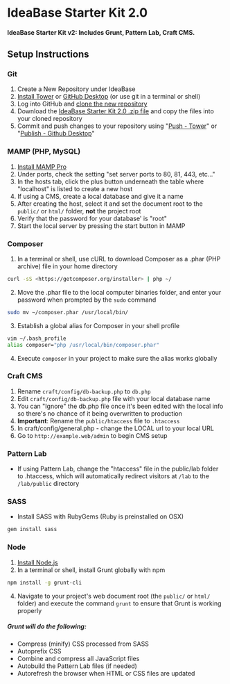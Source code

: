 # IdeaBase Starter Kit 2.0

#### IdeaBase Starter Kit v2: Includes Grunt, Pattern Lab, Craft CMS.

## Setup Instructions

### Git

1.  Create a New Repository under IdeaBase
2.  [Install Tower](https://www.git-tower.com/) or [GitHub Desktop](https://desktop.github.com/) (or use git in a terminal or shell)
3.  Log into GitHub and [clone the new repository](https://help.github.com/articles/cloning-a-repository/)
4.  Download the [IdeaBase Starter Kit 2.0 .zip file](https://github.com/ideabase/starter_kit2/archive/master.zip) and copy the files into your cloned repository
5.  Commit and push changes to your repository using "[Push - Tower](https://www.git-tower.com/help/mac/branches-and-tags/push)" or "[Publish - Github Desktop](https://services.github.com/on-demand/github-desktop/push-with-github-desktop)"

### MAMP (PHP, MySQL)

1.  [Install MAMP Pro](https://www.mamp.info/en/mamp-pro/)
2.  Under ports, check the setting "set server ports to 80, 81, 443, etc..."
3.  In the hosts tab, click the plus button underneath the table where "localhost" is listed to create a new host
4.  If using a CMS, create a local database and give it a name
5.  After creating the host, select it and set the document root to the `public/` or `html/` folder, **not** the project root
6.  Verify that the password for your database' is "root"
7.  Start the local server by pressing the start button in MAMP

### Composer

1.  In a terminal or shell, use cURL to download Composer as a .phar (PHP archive) file in your home directory

```sh
curl -sS <https://getcomposer.org/installer> | php ~/
```

2.  Move the .phar file to the local computer binaries folder, and enter your password when prompted by the `sudo` command

```sh
sudo mv ~/composer.phar /usr/local/bin/
```

3.  Establish a global alias for Composer in your shell profile

```sh
vim ~/.bash_profile
alias composer="php /usr/local/bin/composer.phar"
```

4.  Execute `composer` in your project to make sure the alias works globally

### Craft CMS

1.  Rename `craft/config/db-backup.php` to `db.php`
2.  Edit `craft/config/db-backup.php` file with your local database name
3.  You can "Ignore" the db.php file once it's been edited with the local info so there's no chance of it being overwritten to production
4.  **Important**: Rename the `public/htaccess` file to `.htaccess`
5.  In craft/config/general.php - change the LOCAL url to your local URL
6.  Go to `http://example.web/admin` to begin CMS setup

### Pattern Lab

-   If using Pattern Lab, change the "htaccess" file in the public/lab folder to .htaccess, which will automatically redirect visitors at `/lab` to the `/lab/public` directory

### SASS

-   Install SASS with RubyGems (Ruby is preinstalled on OSX)

```sh
gem install sass
```

### Node

1.  [Install Node.js](https://nodejs.org/en/download/)
2.  In a terminal or shell, install Grunt globally with npm

```sh
npm install -g grunt-cli
```

4.  Navigate to your project's web document root (the `public/` or `html/` folder) and execute the command `grunt` to ensure that Grunt is working properly

##### Grunt will do the following:

-   Compress (minify) CSS processed from SASS
-   Autoprefix CSS
-   Combine and compress all JavaScript files
-   Autobuild the Pattern Lab files (if needed)
-   Autorefresh the browser when HTML or CSS files are updated

[comment]: # (TODO: Fix critical CSS)
